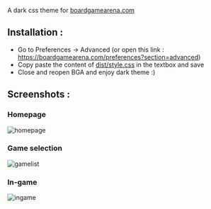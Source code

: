 A dark css theme for [boardgamearena.com](https://boardgamearena.com/)

## Installation :

- Go to Preferences -> Advanced (or open this link : https://boardgamearena.com/preferences?section=advanced)
- Copy paste the content of [dist/style.css](https://raw.githubusercontent.com/bastien09/bga-dark-theme/main/dist/style.css) in the textbox and save
- Close and reopen BGA and enjoy dark theme :)

## Screenshots :

### Homepage
![homepage](https://raw.githubusercontent.com/bastien09/bga-dark-theme/main/screenshots/homepage.png)
### Game selection
![gamelist](https://raw.githubusercontent.com/bastien09/bga-dark-theme/main/screenshots/gamelist.png)
### In-game
![ingame](https://raw.githubusercontent.com/bastien09/bga-dark-theme/main/screenshots/ingame.png)

## 